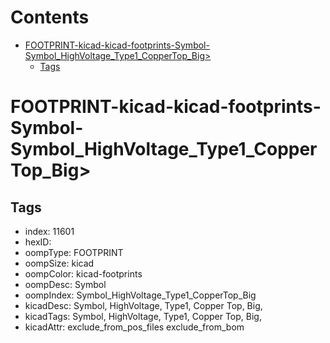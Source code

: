 



Contents
========

* [FOOTPRINT-kicad-kicad-footprints-Symbol-Symbol_HighVoltage_Type1_CopperTop_Big>](#footprint-kicad-kicad-footprints-symbol-symbol_highvoltage_type1_coppertop_big)
	* [Tags](#tags)

# FOOTPRINT-kicad-kicad-footprints-Symbol-Symbol_HighVoltage_Type1_CopperTop_Big>

## Tags

- index: 11601
- hexID: 
- oompType: FOOTPRINT
- oompSize: kicad
- oompColor: kicad-footprints
- oompDesc: Symbol
- oompIndex: Symbol_HighVoltage_Type1_CopperTop_Big
- kicadDesc: Symbol, HighVoltage, Type1, Copper Top, Big,
- kicadTags: Symbol, HighVoltage, Type1, Copper Top, Big,
- kicadAttr: exclude_from_pos_files exclude_from_bom
